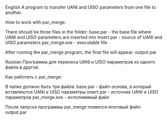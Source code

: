 English
A program to transfer UANI and UISO parameters from one file to another.

How to work with par_merge:

There should be three files in the folder:
    base.par - the base file where UANI and UISO parameters are inserted into
    insert.par - source of UANI and UISO parameters
    par_merge.exe - executable file
    
After running the par_merge program, the final file will appear: output.par


Russian
Программа для переноса UANI и UISO параметров из одного файла в другой.

Как работать с par_merge:

В папке должно быть три файла:
    base.par - файл-основа, в который вставляются UANI и UISO параметры
    insert.par - источник UANI и UISO параметров
    par_merge.exe - исполняемый файл
    
После запуска программы par_merge появится итоговый файл: output.par
